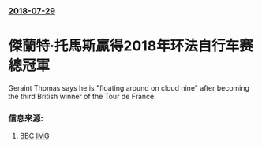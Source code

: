 ### [2018-07-29](/news/2018/07/29/index.md)

##### 
# 傑蘭特·托馬斯贏得2018年环法自行车赛總冠軍 

Geraint Thomas says he is "floating around on cloud nine" after becoming the third British winner of the Tour de France.


### 信息来源:

1. [BBC](https://www.bbc.co.uk/sport/cycling/44998961) [IMG](https://ichef.bbci.co.uk/onesport/cps/624/cpsprodpb/389E/production/_102749441_thomas_epa.jpg)
